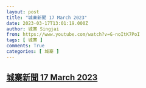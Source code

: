 ```yaml
---
layout: post
title: "城寨新聞 17 March 2023"
date: 2023-03-17T13:01:19.000Z
author: 城寨 Singjai
from: https://www.youtube.com/watch?v=G-noItK7PoI
tags: [ 城寨 ]
comments: True
categories: [ 城寨 ]
---
```

<!--1679058079000-->
[城寨新聞 17 March 2023](https://www.youtube.com/watch?v=G-noItK7PoI)
------

<div>

</div>
